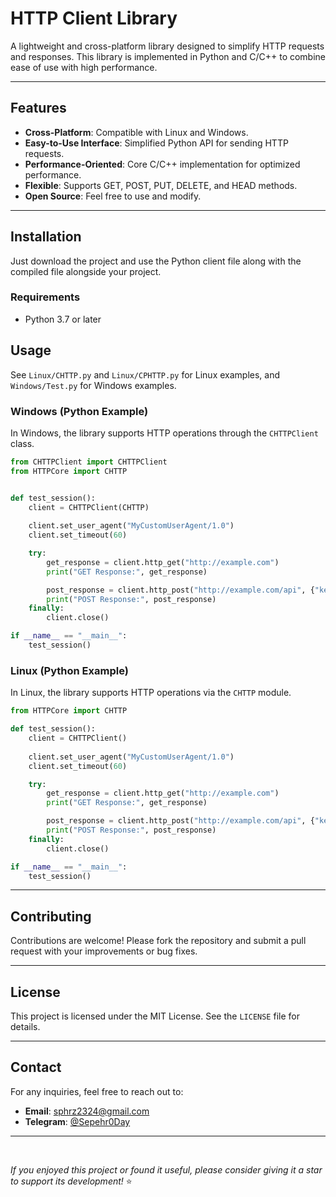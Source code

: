 # HTTP Client Library

A lightweight and cross-platform library designed to simplify HTTP requests and responses. This library is implemented in Python and C/C++ to combine ease of use with high performance.

---

## Features

- **Cross-Platform**: Compatible with Linux and Windows.
- **Easy-to-Use Interface**: Simplified Python API for sending HTTP requests.
- **Performance-Oriented**: Core C/C++ implementation for optimized performance.
- **Flexible**: Supports GET, POST, PUT, DELETE, and HEAD methods.
- **Open Source**: Feel free to use and modify.

---

## Installation
Just download the project and use the Python client file along with the compiled file alongside your project.

### Requirements

- Python 3.7 or later

## Usage

See `Linux/CHTTP.py` and `Linux/CPHTTP.py` for Linux examples, and `Windows/Test.py` for Windows examples.

### Windows (Python Example)

In Windows, the library supports HTTP operations through the `CHTTPClient` class.

```python
from CHTTPClient import CHTTPClient
from HTTPCore import CHTTP


def test_session():
    client = CHTTPClient(CHTTP)
    
    client.set_user_agent("MyCustomUserAgent/1.0")
    client.set_timeout(60)

    try:
        get_response = client.http_get("http://example.com")
        print("GET Response:", get_response)

        post_response = client.http_post("http://example.com/api", {"key": "value"})
        print("POST Response:", post_response)
    finally:
        client.close()

if __name__ == "__main__":
    test_session()
```

### Linux (Python Example)

In Linux, the library supports HTTP operations via the `CHTTP` module.

```python
from HTTPCore import CHTTP

def test_session():
    client = CHTTPClient()
    
    client.set_user_agent("MyCustomUserAgent/1.0")
    client.set_timeout(60)

    try:
        get_response = client.http_get("http://example.com")
        print("GET Response:", get_response)

        post_response = client.http_post("http://example.com/api", {"key": "value"})
        print("POST Response:", post_response)
    finally:
        client.close()

if __name__ == "__main__":
    test_session()
```
---

## Contributing

Contributions are welcome! Please fork the repository and submit a pull request with your improvements or bug fixes.

---

## License

This project is licensed under the MIT License. See the `LICENSE` file for details.

---

## Contact

For any inquiries, feel free to reach out to:

- **Email**: [sphrz2324@gmail.com](mailto:sphrz2324@gmail.com)
- **Telegram**: [@Sepehr0Day](https://t.me/Sepehr0Day)

---

<br>

*If you enjoyed this project or found it useful, please consider giving it a star to support its development!* ⭐
